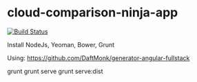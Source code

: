cloud-comparison-ninja-app
==========================

[![Build Status](https://travis-ci.org/pauldoran/cloud-comparison-ninja-app.svg?branch=master)](https://travis-ci.org/pauldoran/cloud-comparison-ninja-app)

Install NodeJs, Yeoman, Bower, Grunt

Using: https://github.com/DaftMonk/generator-angular-fullstack

grunt
grunt serve
grunt serve:dist

